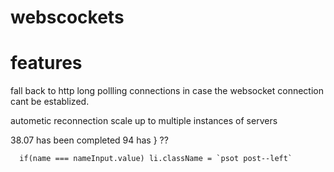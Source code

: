 # webscockets

# features 
  fall back to http long pollling connections in case the websocket connection cant be establized.

  autometic reconnection
  scale up to multiple instances of servers 

  38.07 has been completed 94 has } ??

      if(name === nameInput.value) li.className = `psot post--left`
